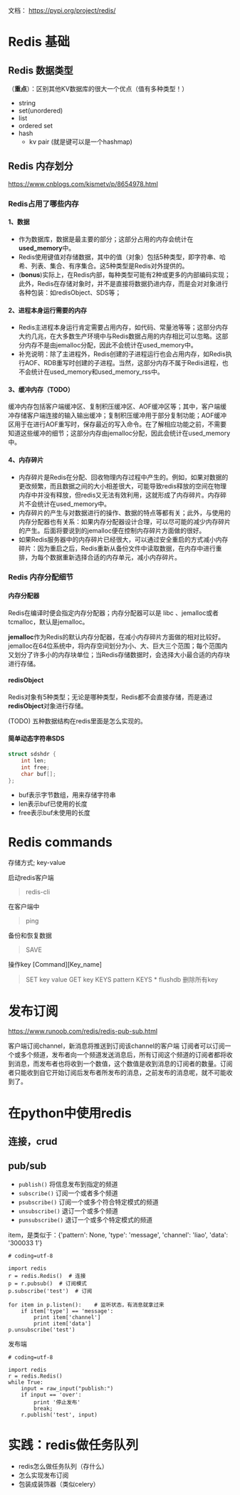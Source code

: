 文档： https://pypi.org/project/redis/
# Redis 基础
## Redis 数据类型
（**重点**）：区别其他KV数据库的很大一个优点（值有多种类型！）
- string
- set(unordered)
- list
- ordered set
- hash
	- kv pair (就是键可以是一个hashmap)

## Redis 内存划分
https://www.cnblogs.com/kismetv/p/8654978.html
### Redis占用了哪些内存
#### 1、数据
- 作为数据库，数据是最主要的部分；这部分占用的内存会统计在**used_memory**中。
- Redis使用键值对存储数据，其中的值（对象）包括5种类型，即字符串、哈希、列表、集合、有序集合。这5种类型是Redis对外提供的。
- (**bonus**)实际上，在Redis内部，每种类型可能有2种或更多的内部编码实现；此外，Redis在存储对象时，并不是直接将数据扔进内存，而是会对对象进行各种包装：如redisObject、SDS等；

#### 2、进程本身运行需要的内存
- Redis主进程本身运行肯定需要占用内存，如代码、常量池等等；这部分内存大约几兆，在大多数生产环境中与Redis数据占用的内存相比可以忽略。这部分内存不是由jemalloc分配，因此不会统计在used_memory中。
- 补充说明：除了主进程外，Redis创建的子进程运行也会占用内存，如Redis执行AOF、RDB重写时创建的子进程。当然，这部分内存不属于Redis进程，也不会统计在used_memory和used_memory_rss中。

#### 3、缓冲内存（TODO）
缓冲内存包括客户端缓冲区、复制积压缓冲区、AOF缓冲区等；其中，客户端缓冲存储客户端连接的输入输出缓冲；复制积压缓冲用于部分复制功能；AOF缓冲区用于在进行AOF重写时，保存最近的写入命令。在了解相应功能之前，不需要知道这些缓冲的细节；这部分内存由jemalloc分配，因此会统计在used_memory中。

#### 4、内存碎片
- 内存碎片是Redis在分配、回收物理内存过程中产生的。例如，如果对数据的更改频繁，而且数据之间的大小相差很大，可能导致redis释放的空间在物理内存中并没有释放，但redis又无法有效利用，这就形成了内存碎片。内存碎片不会统计在used_memory中。
- 内存碎片的产生与对数据进行的操作、数据的特点等都有关；此外，与使用的内存分配器也有关系：如果内存分配器设计合理，可以尽可能的减少内存碎片的产生。后面将要说到的jemalloc便在控制内存碎片方面做的很好。
- 如果Redis服务器中的内存碎片已经很大，可以通过安全重启的方式减小内存碎片：因为重启之后，Redis重新从备份文件中读取数据，在内存中进行重排，为每个数据重新选择合适的内存单元，减小内存碎片。

### Redis 内存分配细节
#### 内存分配器
Redis在编译时便会指定内存分配器；内存分配器可以是 libc 、jemalloc或者tcmalloc，默认是jemalloc。

**jemalloc**作为Redis的默认内存分配器，在减小内存碎片方面做的相对比较好。jemalloc在64位系统中，将内存空间划分为小、大、巨大三个范围；每个范围内又划分了许多小的内存块单位；当Redis存储数据时，会选择大小最合适的内存块进行存储。
#### redisObject
Redis对象有5种类型；无论是哪种类型，Redis都不会直接存储，而是通过**redisObject**对象进行存储。

(TODO) 五种数据结构在redis里面是怎么实现的。

#### 简单动态字符串SDS
```C
struct sdshdr {
    int len;
    int free;
    char buf[];
};
```
- buf表示字节数组，用来存储字符串
- len表示buf已使用的长度
- free表示buf未使用的长度


# Redis commands
存储方式; key-value

启动redis客户端
> redis-cli

在客户端中
> ping


备份和恢复数据
> SAVE

操作key [Command][Key_name]
> SET key value
> GET key
> KEYS pattern 
> KEYS *
> flushdb 删除所有key

# 发布订阅
https://www.runoob.com/redis/redis-pub-sub.html

客户端订阅channel，新消息将推送到订阅该channel的客户端
订阅者可以订阅一个或多个频道，发布者向一个频道发送消息后，所有订阅这个频道的订阅者都将收到消息，而发布者也将收到一个数值，这个数值是收到消息的订阅者的数量。订阅者只能收到自它开始订阅后发布者所发布的消息，之前发布的消息呢，就不可能收到了。

# 在python中使用redis
## 连接，crud

## pub/sub
- ``publish()``
将信息发布到指定的频道
- ``subscribe()``
订阅一个或者多个频道
- ``psubscribe()``
订阅一个或多个符合特定模式的频道
- ``unsubscribe()``
退订一个或多个频道
- ``punsubscribe()``
退订一个或多个特定模式的频道

item，是类似于：{'pattern': None, 'type': 'message', 'channel': 'liao', 'data': '300033 1'}
```python3
# coding=utf-8

import redis
r = redis.Redis()  # 连接
p = r.pubsub()  # 订阅模式
p.subscribe('test')  # 订阅

for item in p.listen():    # 监听状态，有消息就拿过来
    if item['type'] == 'message':  
		print item['channel']
        print item['data']
p.unsubscribe('test')
```

发布端
```python3
# coding=utf-8

import redis
r = redis.Redis()
while True:
    input = raw_input("publish:")
    if input == 'over':
        print '停止发布'
        break;
    r.publish('test', input)
```

# 实践：redis做任务队列
- redis怎么做任务队列（存什么）
- 怎么实现发布订阅
- 包装成装饰器（类似celery）